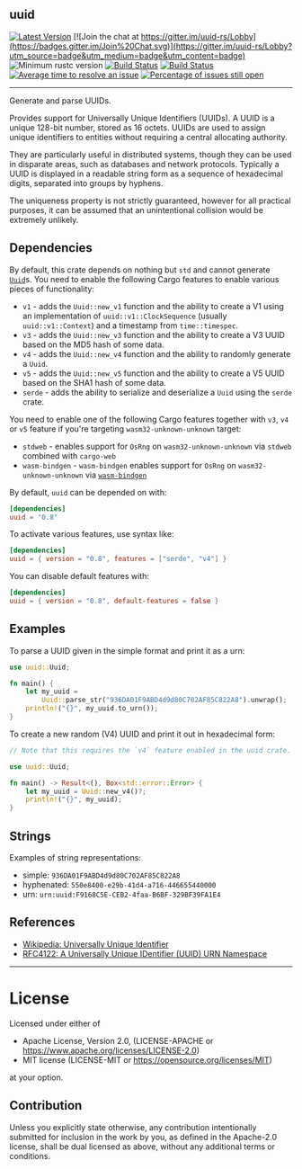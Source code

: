 uuid
---------

[![Latest Version](https://img.shields.io/crates/v/uuid.svg)](https://crates.io/crates/uuid)
[![Join the chat at https://gitter.im/uuid-rs/Lobby](https://badges.gitter.im/Join%20Chat.svg)](https://gitter.im/uuid-rs/Lobby?utm_source=badge&utm_medium=badge&utm_content=badge)
![Minimum rustc version](https://img.shields.io/badge/rustc-1.31.0+-yellow.svg)
[![Build Status](https://ci.appveyor.com/api/projects/status/github/uuid-rs/uuid?branch=master&svg=true)](https://ci.appveyor.com/project/uuid-rs/uuid/branch/master)
[![Build Status](https://travis-ci.org/uuid-rs/uuid.svg?branch=master)](https://travis-ci.org/uuid-rs/uuid)
[![Average time to resolve an issue](https://isitmaintained.com/badge/resolution/uuid-rs/uuid.svg)](https://isitmaintained.com/project/uuid-rs/uuid "Average time to resolve an issue")
[![Percentage of issues still open](https://isitmaintained.com/badge/open/uuid-rs/uuid.svg)](https://isitmaintained.com/project/uuid-rs/uuid "Percentage of issues still open")

---

Generate and parse UUIDs.

Provides support for Universally Unique Identifiers (UUIDs). A UUID is a
unique 128-bit number, stored as 16 octets. UUIDs are used to  assign
unique identifiers to entities without requiring a central allocating
authority.

They are particularly useful in distributed systems, though they can be used in
disparate areas, such as databases and network protocols.  Typically a UUID
is displayed in a readable string form as a sequence of hexadecimal digits,
separated into groups by hyphens.

The uniqueness property is not strictly guaranteed, however for all
practical purposes, it can be assumed that an unintentional collision would
be extremely unlikely.

## Dependencies

By default, this crate depends on nothing but `std` and cannot generate
[`Uuid`]s. You need to enable the following Cargo features to enable
various pieces of functionality:

* `v1` - adds the `Uuid::new_v1` function and the ability to create a V1
  using an implementation of `uuid::v1::ClockSequence` (usually
`uuid::v1::Context`) and a timestamp from `time::timespec`.
* `v3` - adds the `Uuid::new_v3` function and the ability to create a V3
  UUID based on the MD5 hash of some data.
* `v4` - adds the `Uuid::new_v4` function and the ability to randomly
  generate a `Uuid`.
* `v5` - adds the `Uuid::new_v5` function and the ability to create a V5
  UUID based on the SHA1 hash of some data.
* `serde` - adds the ability to serialize and deserialize a `Uuid` using the
  `serde` crate.

You need to enable one of the following Cargo features together with
`v3`, `v4` or `v5` feature if you're targeting `wasm32-unknown-unknown` target:

* `stdweb` - enables support for `OsRng` on `wasm32-unknown-unknown` via
  `stdweb` combined with `cargo-web`
* `wasm-bindgen` - `wasm-bindgen` enables support for `OsRng` on
  `wasm32-unknown-unknown` via [`wasm-bindgen`]

By default, `uuid` can be depended on with:

```toml
[dependencies]
uuid = "0.8"
```

To activate various features, use syntax like:

```toml
[dependencies]
uuid = { version = "0.8", features = ["serde", "v4"] }
```

You can disable default features with:

```toml
[dependencies]
uuid = { version = "0.8", default-features = false }
```

## Examples

To parse a UUID given in the simple format and print it as a urn:

```rust
use uuid::Uuid;

fn main() {
    let my_uuid =
        Uuid::parse_str("936DA01F9ABD4d9d80C702AF85C822A8").unwrap();
    println!("{}", my_uuid.to_urn());
}
```

To create a new random (V4) UUID and print it out in hexadecimal form:

```rust
// Note that this requires the `v4` feature enabled in the uuid crate.

use uuid::Uuid;

fn main() -> Result<(), Box<std::error::Error> {
    let my_uuid = Uuid::new_v4()?;
    println!("{}", my_uuid);
}
```

## Strings

Examples of string representations:

* simple: `936DA01F9ABD4d9d80C702AF85C822A8`
* hyphenated: `550e8400-e29b-41d4-a716-446655440000`
* urn: `urn:uuid:F9168C5E-CEB2-4faa-B6BF-329BF39FA1E4`

## References

* [Wikipedia: Universally Unique Identifier](     http://en.wikipedia.org/wiki/Universally_unique_identifier)
* [RFC4122: A Universally Unique IDentifier (UUID) URN Namespace](     http://tools.ietf.org/html/rfc4122)

[`wasm-bindgen`]: https://github.com/rustwasm/wasm-bindgen

[`Uuid`]: https://docs.rs/uuid/0.8.1/uuid/struct.Uuid.html

---
# License

Licensed under either of

* Apache License, Version 2.0, (LICENSE-APACHE or https://www.apache.org/licenses/LICENSE-2.0)
* MIT license (LICENSE-MIT or https://opensource.org/licenses/MIT)

at your option.

## Contribution

Unless you explicitly state otherwise, any contribution intentionally submitted
for inclusion in the work by you, as defined in the Apache-2.0 license, shall
be dual licensed as above, without any additional terms or conditions.
